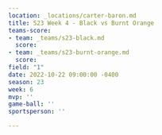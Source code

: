 ```yaml
---
location: _locations/carter-baron.md
title: S23 Week 4 - Black vs Burnt Orange
teams-score:
- team: _teams/s23-black.md
  score: 
- team: _teams/s23-burnt-orange.md
  score: 
field: "1"
date: 2022-10-22 09:00:00 -0400
season: 23
week: 6
mvp: ''
game-ball: ''
sportsperson: ''

---
```

